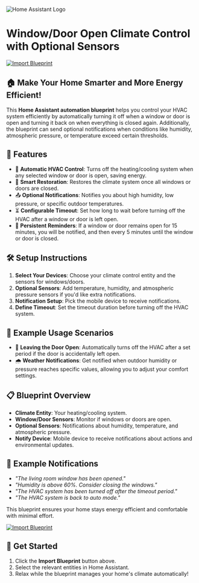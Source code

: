 ![Home Assistant Logo](https://www.home-assistant.io/images/logo/logo.png)

# Window/Door Open Climate Control with Optional Sensors

[![Import Blueprint](https://my.home-assistant.io/badges/blueprint_import.svg)](https://my.home-assistant.io/redirect/blueprint_import/?blueprint_url=https://github.com/michaelheichler/hass-blueprint-thermostat/hass-blueprint-thermostat.yaml)

## 🏠 Make Your Home Smarter and More Energy Efficient!

This **Home Assistant automation blueprint** helps you control your HVAC system efficiently by automatically turning it off when a window or door is open and turning it back on when everything is closed again. Additionally, the blueprint can send optional notifications when conditions like humidity, atmospheric pressure, or temperature exceed certain thresholds.

## 🚀 Features
- 🏰 **Automatic HVAC Control**: Turns off the heating/cooling system when any selected window or door is open, saving energy.
- 🔄 **Smart Restoration**: Restores the climate system once all windows or doors are closed.
- 📤 **Optional Notifications**: Notifies you about high humidity, low pressure, or specific outdoor temperatures.
- ⏳ **Configurable Timeout**: Set how long to wait before turning off the HVAC after a window or door is left open.
- 🔔 **Persistent Reminders**: If a window or door remains open for 15 minutes, you will be notified, and then every 5 minutes until the window or door is closed.

## 🛠️ Setup Instructions
1. **Select Your Devices**: Choose your climate control entity and the sensors for windows/doors.
2. **Optional Sensors**: Add temperature, humidity, and atmospheric pressure sensors if you'd like extra notifications.
3. **Notification Setup**: Pick the mobile device to receive notifications.
4. **Define Timeout**: Set the timeout duration before turning off the HVAC system.

## 🌟 Example Usage Scenarios
- 🚶 **Leaving the Door Open**: Automatically turns off the HVAC after a set period if the door is accidentally left open.
- 🌧 **Weather Notifications**: Get notified when outdoor humidity or pressure reaches specific values, allowing you to adjust your comfort settings.

## 📋 Blueprint Overview
- **Climate Entity**: Your heating/cooling system.
- **Window/Door Sensors**: Monitor if windows or doors are open.
- **Optional Sensors**: Notifications about humidity, temperature, and atmospheric pressure.
- **Notify Device**: Mobile device to receive notifications about actions and environmental updates.

## 📢 Example Notifications
- *"The living room window has been opened."*
- *"Humidity is above 60%. Consider closing the windows."*
- *"The HVAC system has been turned off after the timeout period."*
- *"The HVAC system is back to auto mode."*

This blueprint ensures your home stays energy efficient and comfortable with minimal effort.

[![Import Blueprint](https://my.home-assistant.io/badges/blueprint_import.svg)](https://my.home-assistant.io/redirect/blueprint_import/?blueprint_url=https%3A%2F%2Fgithub.com%2Fyour-repo%2Fwindow_door_climate_blueprint.yaml)

## 🏁 Get Started
1. Click the **Import Blueprint** button above.
2. Select the relevant entities in Home Assistant.
3. Relax while the blueprint manages your home's climate automatically!

